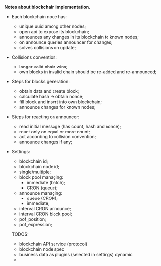 ____Notes about blockchain implementation.____

- Each blockchain node has: 
  - unique uuid among other nodes;
  - open api to expose its blockchain;
  - announces any changes in its blockchain  to known nodes;
  - on announce queries announcer for changes;
  - solves collisions on update;
  
- Collisions convention:
  - longer valid chain wins;
  - own blocks in invalid chain should be re-added and re-announced;
  
- Steps for blocks generation:
  - obtain data and create block;
  - calculate hash -> obtain nonce;
  - fill block and insert into own blockchain;
  - announce changes for known nodes;
  
- Steps for reacting on announcer:
  - read initial message (has count, hash and nonce);
  - react only on equal or more count;
  - act according to collision convention;
  - announce changes if any;
  
- Settings:
  - blockchain id;
  - blockchain node id;
  - single/multiple;
  - block pool managing:
    - immediate (batch);
    - CRON (queue);
  - announce managing:
    - queue (CRON);
    - immediate;
  - interval CRON announce;
  - interval CRON block pool;
  - pof_position;
  - pof_expression;
  
  TODOS:
  - blockchain API service (protocol)
  - blockchain node spec
  - business data as plugins (selected in settings) dynamic 
  - 